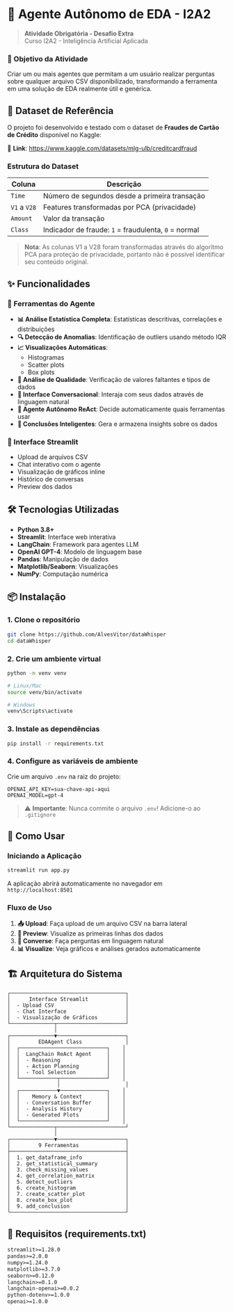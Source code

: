 # 🤖 Agente Autônomo de EDA - I2A2

> **Atividade Obrigatória - Desafio Extra**  
> Curso I2A2 - Inteligência Artificial Aplicada

### 🎯 Objetivo da Atividade

Criar um ou mais agentes que permitam a um usuário realizar perguntas sobre qualquer arquivo CSV disponibilizado, transformando a ferramenta em uma solução de EDA realmente útil e genérica.

## 📁 Dataset de Referência

O projeto foi desenvolvido e testado com o dataset de **Fraudes de Cartão de Crédito** disponível no Kaggle:

🔗 **Link**: https://www.kaggle.com/datasets/mlg-ulb/creditcardfraud

### Estrutura do Dataset

| Coluna       | Descrição                                            |
| ------------ | ---------------------------------------------------- |
| `Time`       | Número de segundos desde a primeira transação        |
| `V1` a `V28` | Features transformadas por PCA (privacidade)         |
| `Amount`     | Valor da transação                                   |
| `Class`      | Indicador de fraude: `1` = fraudulenta, `0` = normal |

> **Nota**: As colunas V1 a V28 foram transformadas através do algoritmo PCA para proteção de privacidade, portanto não é possível identificar seu conteúdo original.

## ✨ Funcionalidades

### 🔧 Ferramentas do Agente

- **📊 Análise Estatística Completa**: Estatísticas descritivas, correlações e distribuições
- **🔍 Detecção de Anomalias**: Identificação de outliers usando método IQR
- **📈 Visualizações Automáticas**:
  - Histogramas
  - Scatter plots
  - Box plots
- **🧹 Análise de Qualidade**: Verificação de valores faltantes e tipos de dados
- **💬 Interface Conversacional**: Interaja com seus dados através de linguagem natural
- **🤖 Agente Autônomo ReAct**: Decide automaticamente quais ferramentas usar
- **📝 Conclusões Inteligentes**: Gera e armazena insights sobre os dados

### 🎨 Interface Streamlit

- Upload de arquivos CSV
- Chat interativo com o agente
- Visualização de gráficos inline
- Histórico de conversas
- Preview dos dados

## 🛠️ Tecnologias Utilizadas

- **Python 3.8+**
- **Streamlit**: Interface web interativa
- **LangChain**: Framework para agentes LLM
- **OpenAI GPT-4**: Modelo de linguagem base
- **Pandas**: Manipulação de dados
- **Matplotlib/Seaborn**: Visualizações
- **NumPy**: Computação numérica

## 📦 Instalação

### 1. Clone o repositório

```bash
git clone https://github.com/AlvesVitor/dataWhisper
cd dataWhisper
```

### 2. Crie um ambiente virtual

```bash
python -m venv venv

# Linux/Mac
source venv/bin/activate

# Windows
venv\Scripts\activate
```

### 3. Instale as dependências

```bash
pip install -r requirements.txt
```

### 4. Configure as variáveis de ambiente

Crie um arquivo `.env` na raiz do projeto:

```env
OPENAI_API_KEY=sua-chave-api-aqui
OPENAI_MODEL=gpt-4
```

> ⚠️ **Importante**: Nunca commite o arquivo `.env`! Adicione-o ao `.gitignore`

## 🚀 Como Usar

### Iniciando a Aplicação

```bash
streamlit run app.py
```

A aplicação abrirá automaticamente no navegador em `http://localhost:8501`

### Fluxo de Uso

1. **📤 Upload**: Faça upload de um arquivo CSV na barra lateral
2. **👀 Preview**: Visualize as primeiras linhas dos dados
3. **💬 Converse**: Faça perguntas em linguagem natural
4. **📊 Visualize**: Veja gráficos e análises gerados automaticamente

## 🏗️ Arquitetura do Sistema

```
┌─────────────────────────────────────┐
│      Interface Streamlit            │
│  - Upload CSV                       │
│  - Chat Interface                   │
│  - Visualização de Gráficos         │
└──────────────┬──────────────────────┘
               │
┌──────────────▼──────────────────────┐
│         EDAAgent Class              │
│  ┌────────────────────────────┐    │
│  │  LangChain ReAct Agent     │    │
│  │  - Reasoning               │    │
│  │  - Action Planning         │    │
│  │  - Tool Selection          │    │
│  └────────────┬───────────────┘    │
│               │                     │
│  ┌────────────▼───────────────┐    │
│  │    Memory & Context        │    │
│  │  - Conversation Buffer     │    │
│  │  - Analysis History        │    │
│  │  - Generated Plots         │    │
│  └────────────────────────────┘    │
└──────────────┬──────────────────────┘
               │
┌──────────────▼──────────────────────┐
│         9 Ferramentas               │
├─────────────────────────────────────┤
│  1. get_dataframe_info              │
│  2. get_statistical_summary         │
│  3. check_missing_values            │
│  4. get_correlation_matrix          │
│  5. detect_outliers                 │
│  6. create_histogram                │
│  7. create_scatter_plot             │
│  8. create_box_plot                 │
│  9. add_conclusion                  │
└─────────────────────────────────────┘
```

## 📝 Requisitos (requirements.txt)

```txt
streamlit>=1.28.0
pandas>=2.0.0
numpy>=1.24.0
matplotlib>=3.7.0
seaborn>=0.12.0
langchain>=0.1.0
langchain-openai>=0.0.2
python-dotenv>=1.0.0
openai>=1.0.0
```
